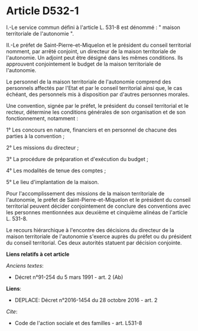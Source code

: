 # Article D532-1

I.-Le service commun défini à l'article L. 531-8 est dénommé : " maison territoriale de l'autonomie ". 

II.-Le préfet de Saint-Pierre-et-Miquelon et le président du conseil territorial nomment, par arrêté conjoint, un directeur
de la maison territoriale de l'autonomie. Un adjoint peut être désigné dans les mêmes conditions. Ils approuvent
conjointement le budget de la maison territoriale de l'autonomie. 

Le personnel de la maison territoriale de l'autonomie comprend des personnels affectés par l'Etat et par le conseil
territorial ainsi que, le cas échéant, des personnels mis à disposition par d'autres personnes morales. 

Une convention, signée par le préfet, le président du conseil territorial et le recteur, détermine les conditions générales
de son organisation et de son fonctionnement, notamment : 

1° Les concours en nature, financiers et en personnel de chacune des parties à la convention ; 

2° Les missions du directeur ; 

3° La procédure de préparation et d'exécution du budget ; 

4° Les modalités de tenue des comptes ; 

5° Le lieu d'implantation de la maison. 

Pour l'accomplissement des missions de la maison territoriale de l'autonomie, le préfet de Saint-Pierre-et-Miquelon et le
président du conseil territorial peuvent décider conjointement de conclure des conventions avec les personnes mentionnées aux
deuxième et cinquième alinéas de l'article L. 531-8. 

Le recours hiérarchique à l'encontre des décisions du directeur de la maison territoriale de l'autonomie s'exerce auprès du
préfet ou du président du conseil territorial. Ces deux autorités statuent par décision conjointe.

**Liens relatifs à cet article**

_Anciens textes_:

  - Décret n°91-254 du 5 mars 1991 - art. 2 (Ab)

**Liens**:

  - DEPLACE: Décret n°2016-1454 du 28 octobre 2016 - art. 2

_Cite_:

  - Code de l'action sociale et des familles - art. L531-8

